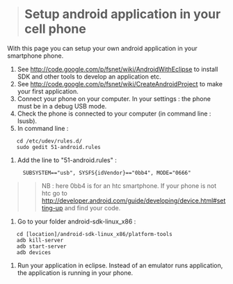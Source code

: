 > # Setup android application in your cell phone #

With this page you can setup your own android application in your smartphone phone.

  1. See http://code.google.com/p/fsnet/wiki/AndroidWithEclipse to install SDK and other tools to develop an application etc.
  1. See http://code.google.com/p/fsnet/wiki/CreateAndroidProject to make your first application.
  1. Connect your phone on your computer. In your settings : the phone must be in a debug USB mode.
  1. Check the phone is connected to your computer (in command line : lsusb).
  1. In command line :
```
   cd /etc/udev/rules.d/
   sudo gedit 51-android.rules
```
  1. Add the line to "51-android.rules" :
```
     SUBSYSTEM=="usb", SYSFS{idVendor}=="0bb4", MODE="0666" 
```
> > NB : here 0bb4 is for an htc smartphone.
> > If your phone is not htc go to http://developer.android.com/guide/developing/device.html#setting-up and find your code.
  1. Go to your folder android-sdk-linux\_x86 :
```
   cd [location]/android-sdk-linux_x86/platform-tools
   adb kill-server
   adb start-server
   adb devices
```
  1. Run your application in eclipse. Instead of an emulator runs application, the application is running in your phone.
